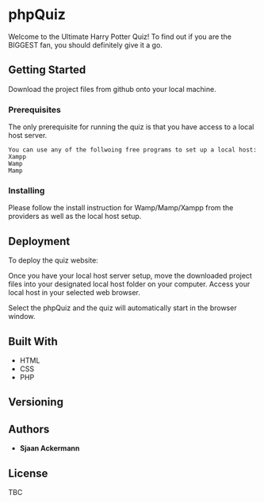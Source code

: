 # phpQuiz

Welcome to the Ultimate Harry Potter Quiz! To find out if you are the BIGGEST fan, you should definitely give it a go.

## Getting Started

Download the project files from github onto your local machine.

### Prerequisites

The only prerequisite for running the quiz is that you have access to a local host server.

```
You can use any of the follwoing free programs to set up a local host:
Xampp
Wamp
Mamp
```

### Installing

Please follow the install instruction for Wamp/Mamp/Xampp from the providers as well as the local host setup.


## Deployment

To deploy the quiz website:

Once you have your local host server setup, move the downloaded project files into your designated local host folder on your computer. Access your local host in your selected web browser. 

Select the phpQuiz and the quiz will automatically start in the browser window.

## Built With

* HTML
* CSS
* PHP



## Versioning


## Authors

* **Sjaan Ackermann** 


## License

TBC


